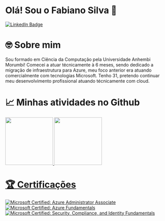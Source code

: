 # Olá! Sou o Fabiano Silva 👋
[![LinkedIn Badge](https://img.shields.io/badge/LinkedIn-Profile-informational?style=flat&logo=linkedin&logoColor=white&color=0D76A8)](https://www.linkedin.com/in/fasilv/)

# 🤓 Sobre mim

  Sou formado em Ciência da Computação pela Universidade Anhembi Morumbi! Comecei a atuar técnicamente à 6 meses, sendo dedicado a migração de infraestrutura para Azure, meu foco anterior era atuando comercialmente com tecnologias Microsoft. Tenho 31, pretendo continuar meu desenvolvimento profissional atuando técnicamente com cloud.

# 📈 Minhas atividades no Github
<div>
  <a href="https://github.com/fabianogma">
  <img height="150em" src="https://github-readme-stats-git-masterrstaa-rickstaa.vercel.app/api?username=fabianogma&count_private=true&show_icons=true&theme=solarized-dark&include_all_commits=true&locale=pt-br"/>
  <img height="150em" src="https://github-readme-stats-git-masterrstaa-rickstaa.vercel.app/api/top-langs/?username=fabianogma&count_private=true&show_icons=true&theme=solarized-dark&layout=compact&hide=less,hack&locale=pt-br" />
</div>

# 🏆 Certificações
<!--START_SECTION:badges-->

[![Microsoft Certified: Azure Administrator Associate](https://images.credly.com/size/96x96/images/336eebfc-0ac3-4553-9a67-b402f491f185/azure-administrator-associate-600x600.png)](https://www.credly.com/earner/earned/badge/0842941f-bcb7-4510-b437-b8e60ec9f790 "Microsoft Certified: Azure Administrator Associate")
[![Microsoft Certified: Azure Fundamentals](https://images.credly.com/size/96x96/images/be8fcaeb-c769-4858-b567-ffaaa73ce8cf/image.png)](https://www.credly.com/earner/earned/badge/40c5a645-550e-43fd-9b95-dae455361fed "Microsoft Certified: Azure Fundamentals")
[![Microsoft Certified: Security, Compliance, and Identity Fundamentals](https://images.credly.com/size/96x96/images/fc1352af-87fa-4947-ba54-398a0e63322e/security-compliance-and-identity-fundamentals-600x600.png)](https://www.credly.com/earner/earned/badge/5819fcef-78f6-4f1e-b376-f3e5001c29d2 "Microsoft Certified: Security, Compliance, and Identity Fundamentals")

<!--END_SECTION:badges-->
